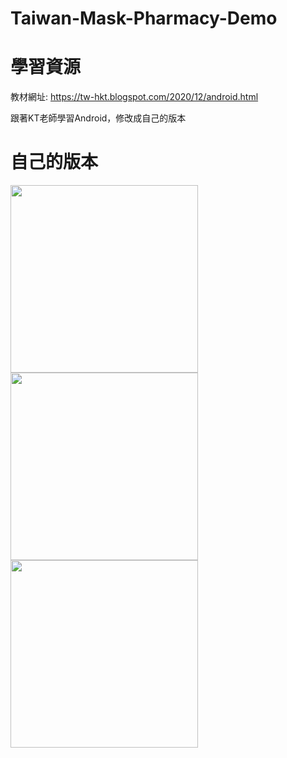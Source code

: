 # Taiwan-Mask-Pharmacy-Demo

# 學習資源
教材網址: https://tw-hkt.blogspot.com/2020/12/android.html

跟著KT老師學習Android，修改成自己的版本

# 自己的版本
 <img src="https://user-images.githubusercontent.com/92431095/218271315-4e224d73-a785-4c64-af35-a7d480de094c.png" width = "300"   />
 
 <img src="https://user-images.githubusercontent.com/92431095/218271812-e6b01b63-deab-4f6c-9da1-0beac8278f36.png" width = "300"   />

 <img src="https://user-images.githubusercontent.com/92431095/218271502-a8cc3431-dbbf-4d4f-a354-79b9b552082f.png" width = "300"  />

